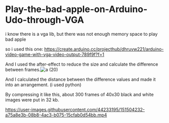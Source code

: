 # Play-the-bad-apple-on-Arduino-Udo-through-VGA


i know there is a vga lib, but there was not enough memory space to play bad apple



so i used this one: https://create.arduino.cc/projecthub/dhruvw221/arduino-video-game-with-vga-video-output-789f9f?f=1



And I used the after-effect to reduce the size and calculate the difference between frames.![a (20)](https://user-images.githubusercontent.com/44233195/151503321-ef807adf-53db-4dba-9d65-e4772fcde5f3.png)

And I calculated the distance between the difference values and made it into an arrangement. (i used python)

By compressing it like this, about 300 frames of 40x30 black and white images were put in 32 kb.

https://user-images.githubusercontent.com/44233195/151504232-a75a8e3b-08b8-4ac3-b075-15cfab0d54bb.mp4

